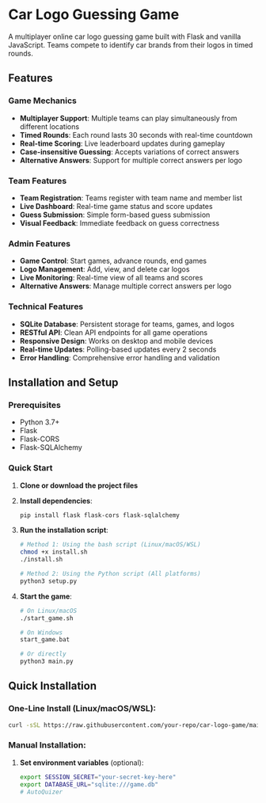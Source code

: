 # Car Logo Guessing Game

A multiplayer online car logo guessing game built with Flask and vanilla JavaScript. Teams compete to identify car brands from their logos in timed rounds.

## Features

### Game Mechanics
- **Multiplayer Support**: Multiple teams can play simultaneously from different locations
- **Timed Rounds**: Each round lasts 30 seconds with real-time countdown
- **Real-time Scoring**: Live leaderboard updates during gameplay
- **Case-insensitive Guessing**: Accepts variations of correct answers
- **Alternative Answers**: Support for multiple correct answers per logo

### Team Features
- **Team Registration**: Teams register with team name and member list
- **Live Dashboard**: Real-time game status and score updates
- **Guess Submission**: Simple form-based guess submission
- **Visual Feedback**: Immediate feedback on guess correctness

### Admin Features
- **Game Control**: Start games, advance rounds, end games
- **Logo Management**: Add, view, and delete car logos
- **Live Monitoring**: Real-time view of all teams and scores
- **Alternative Answers**: Manage multiple correct answers per logo

### Technical Features
- **SQLite Database**: Persistent storage for teams, games, and logos
- **RESTful API**: Clean API endpoints for all game operations
- **Responsive Design**: Works on desktop and mobile devices
- **Real-time Updates**: Polling-based updates every 2 seconds
- **Error Handling**: Comprehensive error handling and validation

## Installation and Setup

### Prerequisites
- Python 3.7+
- Flask
- Flask-CORS
- Flask-SQLAlchemy

### Quick Start

1. **Clone or download the project files**

2. **Install dependencies**:
   ```bash
   pip install flask flask-cors flask-sqlalchemy
   ```

3. **Run the installation script**:
   ```bash
   # Method 1: Using the bash script (Linux/macOS/WSL)
   chmod +x install.sh
   ./install.sh
   
   # Method 2: Using the Python script (All platforms)
   python3 setup.py
   ```

4. **Start the game**:
   ```bash
   # On Linux/macOS
   ./start_game.sh
   
   # On Windows
   start_game.bat
   
   # Or directly
   python3 main.py
   ```

## Quick Installation

### One-Line Install (Linux/macOS/WSL):
```bash
curl -sSL https://raw.githubusercontent.com/your-repo/car-logo-game/main/install.sh | bash
```

### Manual Installation:

1. **Set environment variables** (optional):
   ```bash
   export SESSION_SECRET="your-secret-key-here"
   export DATABASE_URL="sqlite:///game.db"
   # AutoQuizer
